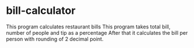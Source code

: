 # bill-calculator
This program calculates restaurant bills
This program takes total bill, number of people and tip as a percentage
After that it calculates the bill per person with rounding of 2 decimal point.
